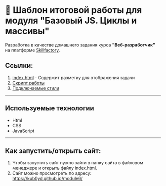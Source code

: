 
# 🚀 Шаблон итоговой работы для модуля "Базовый JS. Циклы и массивы"
Разработка в качестве домашнего задания курса **"Веб-разработчик"** на платформе [Skillfactory](https://skillfactory.ru/).

## Ссылки:
1. [index.html](index.html) - Содержит разметку для отображения задачи
2. [Скрипт работы](./js/index.js)
3. [Подключаемые стили](./css/index.css)


---

## Используемые технологии
* Html
* CSS 
* JavaScript

---
## Как запустить/открыть сайт:
 1. Чтобы запустить сайт нужно зайти в папку сайта в файловом менеджере и открыть файлу index.html.
 2. Сайт можно просмотреть по адресу: https://kub0yd.github.io/module6/